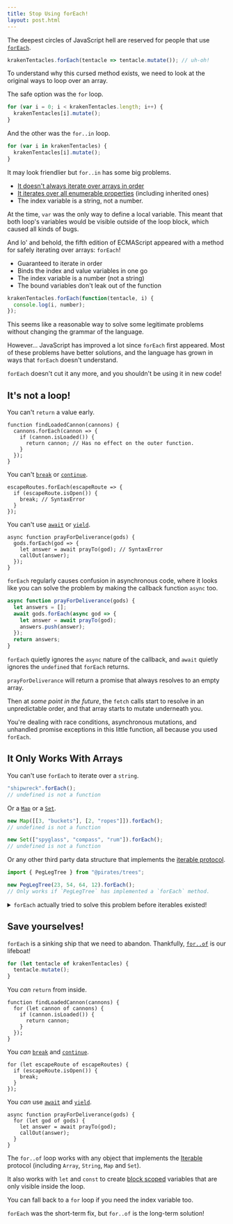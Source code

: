 ```yaml
---
title: Stop Using forEach!
layout: post.html
---
```


The deepest circles of JavaScript hell are reserved for people that use [`forEach`][for-each].

```js
krakenTentacles.forEach(tentacle => tentacle.mutate()); // uh-oh!
```

To understand why this cursed method exists, we need to look at the original ways to loop over an array.

The safe option was the `for` loop.

```js
for (var i = 0; i < krakenTentacles.length; i++) {
  krakenTentacles[i].mutate();
}
```

And the other was the `for..in` loop.

```js
for (var i in krakenTentacles) {
  krakenTentacles[i].mutate();
}
```

It may look friendlier but `for..in` has some big problems.

- [It doesn't always iterate over arrays in order](https://developer.mozilla.org/en-US/docs/Web/JavaScript/Reference/Statements/for...in#array_iteration_and_for...in)
- [It iterates over all enumerable properties](https://developer.mozilla.org/en-US/docs/Web/JavaScript/Reference/Statements/for...in#iterating_over_own_properties_only) (including inherited ones)
- The index variable is a string, not a number.

At the time, `var` was the only way to define a local variable. This meant that both loop's variables would be visible outside of the loop block, which caused all kinds of bugs.

And lo' and behold, the fifth edition of ECMAScript appeared with a method for safely iterating over arrays: `forEach`!

- Guaranteed to iterate in order
- Binds the index and value variables in one go
- The index variable is a number (not a string)
- The bound variables don't leak out of the function

```js
krakenTentacles.forEach(function(tentacle, i) {
  console.log(i, number);
});
```

This seems like a reasonable way to solve some legitimate problems without changing the grammar of the language.

However... JavaScript has improved a lot since `forEach` first appeared. Most of these problems have better solutions, and the language has grown in ways that `forEach` doesn't understand.

`forEach` doesn't cut it any more, and you shouldn't be using it in new code!

## It's not a loop!
You can't `return` a value early.

```js/3
function findLoadedCannon(cannons) {
  cannons.forEach(cannon => {
    if (cannon.isLoaded()) {
      return cannon; // Has no effect on the outer function.
    }
  });
}
```

You can't [`break`][break] or [`continue`][continue].

```js/2
escapeRoutes.forEach(escapeRoute => {
  if (escapeRoute.isOpen()) {
    break; // SyntaxError
  }
});
```

You can't use [`await`][await] or [`yield`][yield].

```js/2
async function prayForDeliverance(gods) {
  gods.forEach(god => {
    let answer = await prayTo(god); // SyntaxError
    callOut(answer);
  });
}
```

`forEach` regularly causes confusion in asynchronous code, where it looks like you can solve the problem by making the callback function `async` too.

```js
async function prayForDeliverance(gods) {
  let answers = [];
  await gods.forEach(async god => {
    let answer = await prayTo(god);
    answers.push(answer);
  });
  return answers;
}
```

`forEach` quietly ignores the `async` nature of the callback, and `await` quietly ignores the `undefined` that `forEach` returns.

`prayForDeliverance` will return a promise that always resolves to an empty array.

Then at _some point in the future_, the `fetch` calls start to resolve in an unpredictable order, and that array starts to mutate underneath you.

You're dealing with race conditions, asynchronous mutations, and unhandled promise exceptions in this little function, all because you used `forEach`.

## It Only Works With Arrays
You can't use `forEach` to iterate over a `string`.

```js
"shipwreck".forEach();
// undefined is not a function
```

Or a [`Map`][map] or a [`Set`][set].

```js
new Map([[3, "buckets"], [2, "ropes"]]).forEach();
// undefined is not a function

new Set(["spyglass", "compass", "rum"]).forEach();
// undefined is not a function
```

Or any other third party data structure that implements the [iterable protocol][iterable].

```js
import { PegLegTree } from "@pirates/trees";

new PegLegTree(23, 54, 64, 12).forEach();
// Only works if `PegLegTree` has implemented a `forEach` method.
```

<details>
  <summary>
  <code>forEach</code> actually tried to solve this problem before iterables existed!
  </summary>

When `forEach` appeared, arrays were not the only thing people needed iterate over. The language designers knew this, and they included the following note [in the specification](https://www.ecma-international.org/wp-content/uploads/ECMA-262_5th_edition_december_2009.pdf):

> _The `forEach` function is intentionally generic; it does not require that its __this__ value be an Array object._
>
> _Therefore it can be transferred to other kinds of objects for use as a method. Whether the `forEach` function can be applied successfully to a host object is implementation-dependent._

Here's an example of "transferring" `forEach` to a string.

```js
Array.prototype.forEach.call("shipwreck", char => {
  console.log(char);
});
```

It works (in an implementation-dependent sense), but it's not pleasant. It's not obvious why the prototypal inheritance model is leaking out into the code.

Behind the scenes it is checking for a numeric `length` property, then attempting to iterate over the indexes.

This means that you get some interesting behaviours when you call `forEach` on an object that's pretending to be an array.

```js
// Don't run this unless you want to crash your browser
Array.prototype.forEach.call({ length: Infinity }, console.log);
```

</details>

## Save yourselves!

`forEach` is a sinking ship that we need to abandon. Thankfully, [`for..of`][for-of] is our lifeboat!

```js
for (let tentacle of krakenTentacles) {
  tentacle.mutate();
}
```

You _can_ `return` from inside.

```js/3
function findLoadedCannon(cannons) {
  for (let cannon of cannons) {
    if (cannon.isLoaded()) {
      return cannon;
    }
  });
}
```

You _can_ [`break`][break] and [`continue`][continue].

```js/2
for (let escapeRoute of escapeRoutes) {
  if (escapeRoute.isOpen()) {
    break;
  }
});
```

You _can_ use [`await`][await] and [`yield`][yield].

```js/2
async function prayForDeliverance(gods) {
  for (let god of gods) {
    let answer = await prayTo(god);
    callOut(answer);
  }
}
```

The `for..of` loop works with any object that implements the [Iterable][iterable] protocol (including `Array`, `String`, `Map` and `Set`).

It also works with `let` and `const` to create [block scoped][block scoping] variables that are only visible inside the loop.

You can fall back to a `for` loop if you need the index variable too.

`forEach` was the short-term fix, but `for..of` is the long-term solution!

[for-each]: https://developer.mozilla.org/en-US/docs/Web/JavaScript/Reference/Global_Objects/Array/forEach
[array-methods]: https://developer.mozilla.org/en-US/docs/Web/JavaScript/Reference/Global_Objects/Array
[reflection]: https://en.wikipedia.org/wiki/Reflective_programming
[break]: https://developer.mozilla.org/en-US/docs/Web/JavaScript/Reference/Statements/break
[continue]: https://developer.mozilla.org/en-US/docs/Web/JavaScript/Reference/Statements/continue
[await]: https://developer.mozilla.org/en-US/docs/Web/JavaScript/Reference/Operators/await
[yield]: https://developer.mozilla.org/en-US/docs/Web/JavaScript/Reference/Operators/yield
[for-of]: https://developer.mozilla.org/en-US/docs/Web/JavaScript/Reference/Statements/for...of
[iterable]: https://developer.mozilla.org/en-US/docs/Web/JavaScript/Reference/Iteration_protocols
[map]: https://developer.mozilla.org/en-US/docs/Web/JavaScript/Reference/Global_Objects/Map
[set]: https://developer.mozilla.org/en-US/docs/Web/JavaScript/Reference/Global_Objects/Set
[nodelist]: https://developer.mozilla.org/en-US/docs/Web/API/NodeList
[typed-arrays]: https://developer.mozilla.org/en-US/docs/Web/JavaScript/Typed_arrays
[block scoping]: https://developer.mozilla.org/en-US/docs/Web/JavaScript/Reference/Statements/let#scoping_rules
